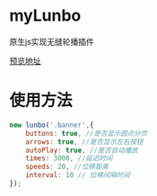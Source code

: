 # myLunbo
原生js实现无缝轮播插件

[预览地址](https://etimelee.github.io/myLunbo/index.html)

# 使用方法
```javascript
new lunbo('.banner',{
    buttons: true, //是否显示圆点分页
    arrows: true, //是否显示左右按钮
    autoPlay: true, //是否自动播放
    times: 3000, //延迟时间
    speeds: 20, //位移距离
    interval: 10 // 位移间隔时间
});
```
